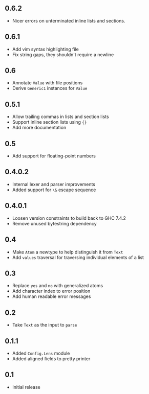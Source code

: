 0.6.2
---
* Nicer errors on unterminated inline lists and sections.

0.6.1
---
* Add vim syntax highlighting file
* Fix string gaps, they shouldn't require a newline

0.6
---
* Annotate `Value` with file positions
* Derive `Generic1` instances for `Value`

0.5.1
---
* Allow trailing commas in lists and section lists
* Support inline section lists using `{}`
* Add more documentation

0.5
----
* Add support for floating-point numbers

0.4.0.2
----
* Internal lexer and parser improvements
* Added support for `\&` escape sequence

0.4.0.1
----
* Loosen version constraints to build back to GHC 7.4.2
* Remove unused bytestring dependency

0.4
----
* Make `Atom` a newtype to help distinguish it from `Text`
* Add `values` traversal for traversing individual elements of a list

0.3
-----
* Replace `yes` and `no` with generalized atoms
* Add character index to error position
* Add human readable error messages

0.2
-----
* Take `Text` as the input to `parse`

0.1.1
-----
* Added `Config.Lens` module
* Added aligned fields to pretty printer

0.1
-----
* Initial release
